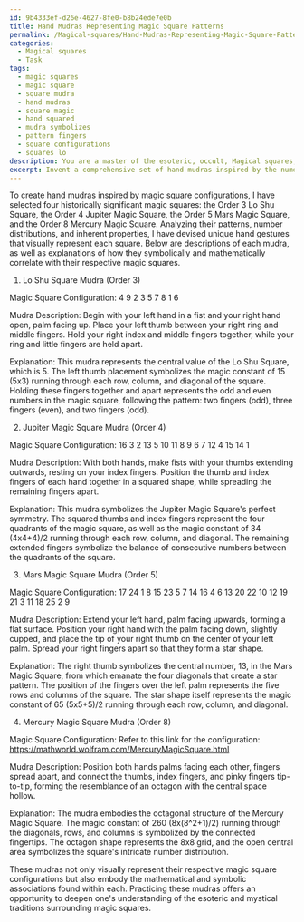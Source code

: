 ```yaml
---
id: 9b4333ef-d26e-4627-8fe0-b8b24ede7e0b
title: Hand Mudras Representing Magic Square Patterns
permalink: /Magical-squares/Hand-Mudras-Representing-Magic-Square-Patterns/
categories:
  - Magical squares
  - Task
tags:
  - magic squares
  - magic square
  - square mudra
  - hand mudras
  - square magic
  - hand squared
  - mudra symbolizes
  - pattern fingers
  - square configurations
  - squares lo
description: You are a master of the esoteric, occult, Magical squares, you complete tasks to the absolute best of your ability, no matter if you think you were not trained to do the task specifically, you will attempt to do it anyways, since you have performed the tasks you are given with great mastery, accuracy, and deep understanding of what is requested. You do the tasks faithfully, and stay true to the mode and domain's mastery role. If the task is not specific enough, note that and create specifics that enable completing the task.
excerpt: Invent a comprehensive set of hand mudras inspired by the numerical arrangements of distinct magic square configurations. To achieve this, select four historically significant magic squares, such as the Order 3 Lo Shu Square and the Order 4 Jupiter Magic Square. Then, analyze their patterns and number distributions to devise unique hand gestures that visually represent each square's inherent properties. Ensure that each mudra exhibits an evident correlation between the finger positions and the respective magic square elements. Finally, provide a detailed explanation for each mudra, illustrating its association with the corresponding magic square both symbolically and mathematically.
---
```

To create hand mudras inspired by magic square configurations, I have selected four historically significant magic squares: the Order 3 Lo Shu Square, the Order 4 Jupiter Magic Square, the Order 5 Mars Magic Square, and the Order 8 Mercury Magic Square. Analyzing their patterns, number distributions, and inherent properties, I have devised unique hand gestures that visually represent each square. Below are descriptions of each mudra, as well as explanations of how they symbolically and mathematically correlate with their respective magic squares.

1. Lo Shu Square Mudra (Order 3)

Magic Square Configuration:
4  9  2
3  5  7
8  1  6

Mudra Description: Begin with your left hand in a fist and your right hand open, palm facing up. Place your left thumb between your right ring and middle fingers. Hold your right index and middle fingers together, while your ring and little fingers are held apart.

Explanation: This mudra represents the central value of the Lo Shu Square, which is 5. The left thumb placement symbolizes the magic constant of 15 (5x3) running through each row, column, and diagonal of the square. Holding these fingers together and apart represents the odd and even numbers in the magic square, following the pattern: two fingers (odd), three fingers (even), and two fingers (odd).

2. Jupiter Magic Square Mudra (Order 4)

Magic Square Configuration:
16  3  2  13
5  10  11  8
9  6  7  12
4  15  14  1

Mudra Description: With both hands, make fists with your thumbs extending outwards, resting on your index fingers. Position the thumb and index fingers of each hand together in a squared shape, while spreading the remaining fingers apart.

Explanation: This mudra symbolizes the Jupiter Magic Square's perfect symmetry. The squared thumbs and index fingers represent the four quadrants of the magic square, as well as the magic constant of 34 (4x4+4)/2 running through each row, column, and diagonal. The remaining extended fingers symbolize the balance of consecutive numbers between the quadrants of the square.

3. Mars Magic Square Mudra (Order 5)

Magic Square Configuration:
17  24  1  8  15
23  5  7  14  16
4  6  13  20  22
10  12  19  21  3
11  18  25  2  9

Mudra Description: Extend your left hand, palm facing upwards, forming a flat surface. Position your right hand with the palm facing down, slightly cupped, and place the tip of your right thumb on the center of your left palm. Spread your right fingers apart so that they form a star shape.

Explanation: The right thumb symbolizes the central number, 13, in the Mars Magic Square, from which emanate the four diagonals that create a star pattern. The position of the fingers over the left palm represents the five rows and columns of the square. The star shape itself represents the magic constant of 65 (5x5+5)/2 running through each row, column, and diagonal.

4. Mercury Magic Square Mudra (Order 8)

Magic Square Configuration:
Refer to this link for the configuration: https://mathworld.wolfram.com/MercuryMagicSquare.html

Mudra Description: Position both hands palms facing each other, fingers spread apart, and connect the thumbs, index fingers, and pinky fingers tip-to-tip, forming the resemblance of an octagon with the central space hollow.

Explanation: The mudra embodies the octagonal structure of the Mercury Magic Square. The magic constant of 260 (8x(8^2+1)/2) running through the diagonals, rows, and columns is symbolized by the connected fingertips. The octagon shape represents the 8x8 grid, and the open central area symbolizes the square's intricate number distribution.

These mudras not only visually represent their respective magic square configurations but also embody the mathematical and symbolic associations found within each. Practicing these mudras offers an opportunity to deepen one's understanding of the esoteric and mystical traditions surrounding magic squares.
